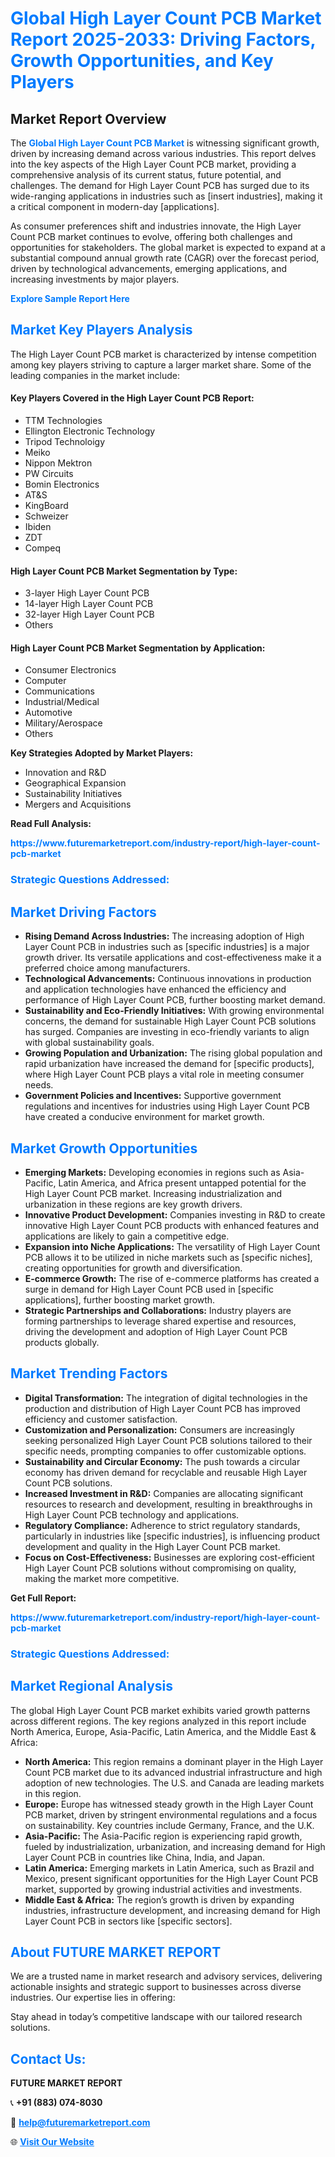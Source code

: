 <h1 style="color: #007BFF;">Global High Layer Count PCB Market Report 2025-2033: Driving Factors, Growth Opportunities, and Key Players</h1>

<section id="overview">
<h2>Market Report Overview</h2>
<p>The <a href="https://www.futuremarketreport.com/industry-report/high-layer-count-pcb-market" style="color: #007BFF; text-decoration: none;"><strong>Global High Layer Count PCB Market</strong></a> is witnessing significant growth, driven by increasing demand across various industries. This report delves into the key aspects of the High Layer Count PCB market, providing a comprehensive analysis of its current status, future potential, and challenges. The demand for High Layer Count PCB has surged due to its wide-ranging applications in industries such as [insert industries], making it a critical component in modern-day [applications].</p>
<p>As consumer preferences shift and industries innovate, the High Layer Count PCB market continues to evolve, offering both challenges and opportunities for stakeholders. The global market is expected to expand at a substantial compound annual growth rate (CAGR) over the forecast period, driven by technological advancements, emerging applications, and increasing investments by major players.</p>
</section>

<section id="overview">
<p><a href="https://www.futuremarketreport.com/request-sample/reportId=75761" style="color: #007BFF; text-decoration: none;"><strong>Explore Sample Report Here</strong></a></p>
</section>

<section id="key-players">
<h2 style="color: #007BFF;">Market Key Players Analysis</h2>
<p>The High Layer Count PCB market is characterized by intense competition among key players striving to capture a larger market share. Some of the leading companies in the market include:</p>
<h4>Key Players Covered in the High Layer Count PCB Report:</h4>
<ul><li>TTM Technologies</li><li>Ellington Electronic Technology</li><li>Tripod Technoloigy</li><li>Meiko</li><li>Nippon Mektron</li><li>PW Circuits</li><li>Bomin Electronics</li><li>AT&amp;S</li><li>KingBoard</li><li>Schweizer</li><li>Ibiden</li><li>ZDT</li><li>Compeq</li></ul>
<h4>High Layer Count PCB Market Segmentation by Type:</h4>
<ul><li>3-layer High Layer Count PCB</li><li>14-layer High Layer Count PCB</li><li>32-layer High Layer Count PCB</li><li>Others</li></ul>

<h4>High Layer Count PCB Market Segmentation by Application:</h4>
<ul><li>Consumer Electronics</li><li>Computer</li><li>Communications</li><li>Industrial/Medical</li><li>Automotive</li><li>Military/Aerospace</li><li>Others</li></ul>
<p><strong>Key Strategies Adopted by Market Players:</strong></p>
<ul>
<li>Innovation and R&D</li>
<li>Geographical Expansion</li>
<li>Sustainability Initiatives</li>
<li>Mergers and Acquisitions</li>
</ul>
</section>

<section>
<p><strong>Read Full Analysis: </strong></p><a href="https://www.futuremarketreport.com/industry-report/high-layer-count-pcb-market" style="color: #007BFF; text-decoration: none;"><strong>https://www.futuremarketreport.com/industry-report/high-layer-count-pcb-market</strong></a>
<h3 style="color: #007BFF;">Strategic Questions Addressed:</h3>
</section>

<section id="driving-factors">
<h2 style="color: #007BFF;">Market Driving Factors</h2>
<ul>
<li><strong>Rising Demand Across Industries:</strong> The increasing adoption of High Layer Count PCB in industries such as [specific industries] is a major growth driver. Its versatile applications and cost-effectiveness make it a preferred choice among manufacturers.</li>
<li><strong>Technological Advancements:</strong> Continuous innovations in production and application technologies have enhanced the efficiency and performance of High Layer Count PCB, further boosting market demand.</li>
<li><strong>Sustainability and Eco-Friendly Initiatives:</strong> With growing environmental concerns, the demand for sustainable High Layer Count PCB solutions has surged. Companies are investing in eco-friendly variants to align with global sustainability goals.</li>
<li><strong>Growing Population and Urbanization:</strong> The rising global population and rapid urbanization have increased the demand for [specific products], where High Layer Count PCB plays a vital role in meeting consumer needs.</li>
<li><strong>Government Policies and Incentives:</strong> Supportive government regulations and incentives for industries using High Layer Count PCB have created a conducive environment for market growth.</li>
</ul>
</section>

<section id="growth-opportunities">
<h2 style="color: #007BFF;">Market Growth Opportunities</h2>
<ul>
<li><strong>Emerging Markets:</strong> Developing economies in regions such as Asia-Pacific, Latin America, and Africa present untapped potential for the High Layer Count PCB market. Increasing industrialization and urbanization in these regions are key growth drivers.</li>
<li><strong>Innovative Product Development:</strong> Companies investing in R&D to create innovative High Layer Count PCB products with enhanced features and applications are likely to gain a competitive edge.</li>
<li><strong>Expansion into Niche Applications:</strong> The versatility of High Layer Count PCB allows it to be utilized in niche markets such as [specific niches], creating opportunities for growth and diversification.</li>
<li><strong>E-commerce Growth:</strong> The rise of e-commerce platforms has created a surge in demand for High Layer Count PCB used in [specific applications], further boosting market growth.</li>
<li><strong>Strategic Partnerships and Collaborations:</strong> Industry players are forming partnerships to leverage shared expertise and resources, driving the development and adoption of High Layer Count PCB products globally.</li>
</ul>
</section>

<section id="trending-factors">
<h2 style="color: #007BFF;">Market Trending Factors</h2>
<ul>
<li><strong>Digital Transformation:</strong> The integration of digital technologies in the production and distribution of High Layer Count PCB has improved efficiency and customer satisfaction.</li>
<li><strong>Customization and Personalization:</strong> Consumers are increasingly seeking personalized High Layer Count PCB solutions tailored to their specific needs, prompting companies to offer customizable options.</li>
<li><strong>Sustainability and Circular Economy:</strong> The push towards a circular economy has driven demand for recyclable and reusable High Layer Count PCB solutions.</li>
<li><strong>Increased Investment in R&D:</strong> Companies are allocating significant resources to research and development, resulting in breakthroughs in High Layer Count PCB technology and applications.</li>
<li><strong>Regulatory Compliance:</strong> Adherence to strict regulatory standards, particularly in industries like [specific industries], is influencing product development and quality in the High Layer Count PCB market.</li>
<li><strong>Focus on Cost-Effectiveness:</strong> Businesses are exploring cost-efficient High Layer Count PCB solutions without compromising on quality, making the market more competitive.</li>
</ul>
</section>

<section>
<p><strong>Get Full Report: </strong></p><a href="https://www.futuremarketreport.com/industry-report/high-layer-count-pcb-market" style="color: #007BFF; text-decoration: none;"><strong>https://www.futuremarketreport.com/industry-report/high-layer-count-pcb-market</strong></a>
<h3 style="color: #007BFF;">Strategic Questions Addressed:</h3>
</section>


<section id="regional-analysis">
<h2 style="color: #007BFF;">Market Regional Analysis</h2>
<p>The global High Layer Count PCB market exhibits varied growth patterns across different regions. The key regions analyzed in this report include North America, Europe, Asia-Pacific, Latin America, and the Middle East & Africa:</p>
<ul>
<li><strong>North America:</strong> This region remains a dominant player in the High Layer Count PCB market due to its advanced industrial infrastructure and high adoption of new technologies. The U.S. and Canada are leading markets in this region.</li>
<li><strong>Europe:</strong> Europe has witnessed steady growth in the High Layer Count PCB market, driven by stringent environmental regulations and a focus on sustainability. Key countries include Germany, France, and the U.K.</li>
<li><strong>Asia-Pacific:</strong> The Asia-Pacific region is experiencing rapid growth, fueled by industrialization, urbanization, and increasing demand for High Layer Count PCB in countries like China, India, and Japan.</li>
<li><strong>Latin America:</strong> Emerging markets in Latin America, such as Brazil and Mexico, present significant opportunities for the High Layer Count PCB market, supported by growing industrial activities and investments.</li>
<li><strong>Middle East & Africa:</strong> The region’s growth is driven by expanding industries, infrastructure development, and increasing demand for High Layer Count PCB in sectors like [specific sectors].</li>
</ul>
</section>

<footer>
<h2 style="color: #007BFF;">About FUTURE MARKET REPORT</h2>
<p>We are a trusted name in market research and advisory services, delivering actionable insights and strategic support to businesses across diverse industries. Our expertise lies in offering:</p>

<p>Stay ahead in today’s competitive landscape with our tailored research solutions.</p>

<h2 style="color: #007BFF;">Contact Us:</h2>
<p><strong>FUTURE MARKET REPORT</strong></p>
<p>📞 <strong>+91 (883) 074-8030</strong></p>
<p>📧 <strong><a href="mailto:help@futuremarketreport.com" style="color: #007BFF;">help@futuremarketreport.com</a></strong></p>
<p>🌐 <strong><a href="https://www.futuremarketreport.com/" style="color: #007BFF;">Visit Our Website</a></strong></p>
</footer>